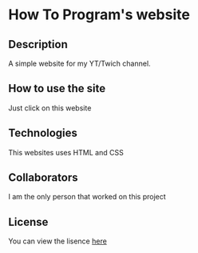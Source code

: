 # How To Program's website

## Description

A simple website for my YT/Twich channel.

## How to use the site

Just click on this website

## Technologies

This websites uses HTML and CSS

## Collaborators

I am the only person that worked on this project
## License

You can view the lisence [here](https://github.com/Ethan-Master-Coding/How-To-Program/blob/main/LICENSE)